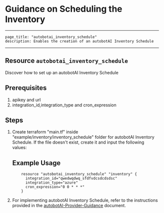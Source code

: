 # Guidance on Scheduling the Inventory
---
    page_title: "autobotai_inventory_schedule"
    description: Enables the creation of an autobotAI Inventory Schedule
---

## Resource `autobotai_inventory_schedule`
 Discover how to set up an autobotAI Inventory Schedule

## Prerequisites
1. apikey and url
2. integration_id,integration_type and cron_expression

## Steps 
1. Create terraform "main.tf" inside "example/inventory/inventory_schedule" folder for autobotAI Inventory Schedule. If the file doesn't exist, create it and input the following values:
    ## Example Usage 
    ```
        resource "autobotai_inventory_schedule" "inventory" {
          integration_id="qwedwqdwq_sfdfvdcsdcdsdsc"
          integration_type="azure"
          cron_expression="0 0 * * *"
        } 
    ```
    
2. For implementing autobotAI Inventory Schedule, refer to the instructions provided in the [autobotAI-Provider-Guidance](provider_guidance.md) document.
